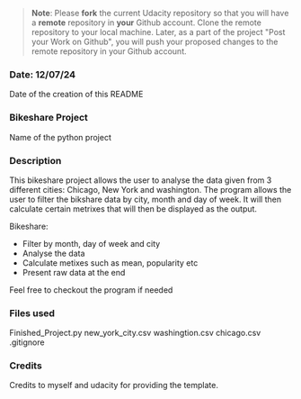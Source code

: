 >**Note**: Please **fork** the current Udacity repository so that you will have a **remote** repository in **your** Github account. Clone the remote repository to your local machine. Later, as a part of the project "Post your Work on Github", you will push your proposed changes to the remote repository in your Github account.

### Date: 12/07/24 
Date of the creation of this README

### Bikeshare Project
Name of the python project

### Description
This bikeshare project allows the user to analyse the data given from 3 different cities: Chicago, New York and washington. The program allows the user to filter the bikshare data by city, month and day of week. It will then calculate certain metrixes that will then be displayed as the output.

Bikeshare:
- Filter by month, day of week and city
- Analyse the data
- Calculate metixes such as mean, popularity etc
- Present raw data at the end

 Feel free to checkout the program if needed

### Files used
Finished_Project.py
new_york_city.csv
washingtion.csv
chicago.csv
.gitignore



### Credits
Credits to myself and udacity for providing the template.
